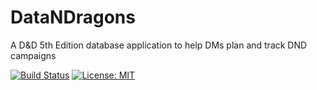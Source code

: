 # DataNDragons
A D&amp;D 5th Edition database application to help DMs plan and track DND campaigns


[![Build Status](https://scrungo.visualstudio.com/_apis/public/build/definitions/0cb6e1e0-c4ad-4c81-9559-f34c0c9d8e05/5/badge)](https://scrungo.visualstudio.com/DataNDragons/_build/index?definitionId=5)  [![License: MIT](https://img.shields.io/badge/License-MIT-yellow.svg)](https://opensource.org/licenses/MIT)
